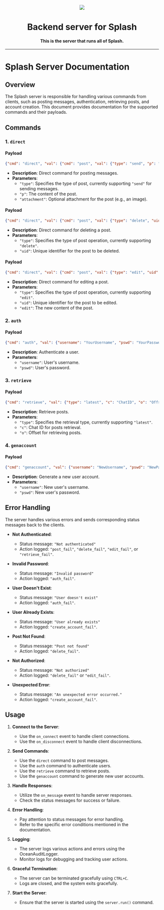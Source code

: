 <p align="center">
  <img src="https://github.com/Splash-Media-Co/server/assets/103071021/8baf6086-d31a-4404-be8a-07c6fc0aed1f)https://github.com/Splash-Media-Co/server/assets/103071021/8baf6086-d31a-4404-be8a-07c6fc0aed1f"/>
</p>

<h1 align="center">Backend server for Splash</h1>
<h4 align="center">This is the server that runs all of Splash.</h4>

---

# Splash Server Documentation

## Overview

The Splash server is responsible for handling various commands from clients, such as posting messages, authentication, retrieving posts, and account creation. This document provides documentation for the supported commands and their payloads.

## Commands

### 1. `direct`

#### Payload
```json
{"cmd": "direct", "val": {"cmd": "post", "val": {"type": "send", "p": "Your post content", "attachment": "Optional attachment"}}}
```

- **Description**: Direct command for posting messages.
- **Parameters**:
  - `"type"`: Specifies the type of post, currently supporting `"send"` for sending messages.
  - `"p"`: The content of the post.
  - `"attachment"`: Optional attachment for the post (e.g., an image).

#### Payload
```json
{"cmd": "direct", "val": {"cmd": "post", "val": {"type": "delete", "uid": "PostUID"}}}
```

- **Description**: Direct command for deleting a post.
- **Parameters**:
  - `"type"`: Specifies the type of post operation, currently supporting `"delete"`.
  - `"uid"`: Unique identifier for the post to be deleted.

#### Payload
```json
{"cmd": "direct", "val": {"cmd": "post", "val": {"type": "edit", "uid": "PostUID", "edit": "Edited post content"}}}
```

- **Description**: Direct command for editing a post.
- **Parameters**:
  - `"type"`: Specifies the type of post operation, currently supporting `"edit"`.
  - `"uid"`: Unique identifier for the post to be edited.
  - `"edit"`: The new content of the post.

### 2. `auth`

#### Payload
```json
{"cmd": "auth", "val": {"username": "YourUsername", "pswd": "YourPassword"}}
```

- **Description**: Authenticate a user.
- **Parameters**:
  - `"username"`: User's username.
  - `"pswd"`: User's password.

### 3. `retrieve`

#### Payload
```json
{"cmd": "retrieve", "val": {"type": "latest", "c": "ChatID", "o": "Offset"}}
```

- **Description**: Retrieve posts.
- **Parameters**:
  - `"type"`: Specifies the retrieval type, currently supporting `"latest"`.
  - `"c"`: Chat ID for posts retrieval.
  - `"o"`: Offset for retrieving posts.

### 4. `genaccount`

#### Payload
```json
{"cmd": "genaccount", "val": {"username": "NewUsername", "pswd": "NewPassword"}}
```

- **Description**: Generate a new user account.
- **Parameters**:
  - `"username"`: New user's username.
  - `"pswd"`: New user's password.

## Error Handling

The server handles various errors and sends corresponding status messages back to the clients.

- **Not Authenticated**:
  - Status message: `"Not authenticated"`
  - Action logged: `"post_fail"`, `"delete_fail"`, `"edit_fail"`, or `"retrieve_fail"`.

- **Invalid Password**:
  - Status message: `"Invalid password"`
  - Action logged: `"auth_fail"`.

- **User Doesn't Exist**:
  - Status message: `"User doesn't exist"`
  - Action logged: `"auth_fail"`.

- **User Already Exists**:
  - Status message: `"User already exists"`
  - Action logged: `"create_account_fail"`.

- **Post Not Found**:
  - Status message: `"Post not found"`
  - Action logged: `"delete_fail"`.

- **Not Authorized**:
  - Status message: `"Not authorized"`
  - Action logged: `"delete_fail"` or `"edit_fail"`.

- **Unexpected Error**:
  - Status message: `"An unexpected error occurred."`
  - Action logged: `"create_account_fail"`.

## Usage

1. **Connect to the Server**:
   - Use the `on_connect` event to handle client connections.
   - Use the `on_disconnect` event to handle client disconnections.

2. **Send Commands**:
   - Use the `direct` command to post messages.
   - Use the `auth` command to authenticate users.
   - Use the `retrieve` command to retrieve posts.
   - Use the `genaccount` command to generate new user accounts.

3. **Handle Responses**:
   - Utilize the `on_message` event to handle server responses.
   - Check the status messages for success or failure.

4. **Error Handling**:
   - Pay attention to status messages for error handling.
   - Refer to the specific error conditions mentioned in the documentation.

5. **Logging**:
   - The server logs various actions and errors using the OceanAuditLogger.
   - Monitor logs for debugging and tracking user actions.

6. **Graceful Termination**:
   - The server can be terminated gracefully using `CTRL+C`.
   - Logs are closed, and the system exits gracefully.

7. **Start the Server**:
   - Ensure that the server is started using the `server.run()` command.
